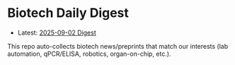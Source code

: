 # Biotech Daily Digest

- Latest: [2025-09-02 Digest](digest/2025-09-02.md)

This repo auto-collects biotech news/preprints that match our interests (lab automation, qPCR/ELISA, robotics, organ-on-chip, etc.).
